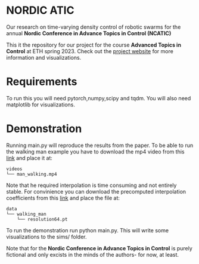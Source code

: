 # NORDIC ATIC
Our research on time-varying density control of robotic swarms for the annual **Nordic Conference in Advance Topics in Control (NCATIC)** 

This it the repository for our project for the course **Advanced Topics in Control** at ETH spring 2023. Check out the [project website](https://larsrpe.github.io/NORDIC_ATIC/) for more information and visualizations.

# Requirements
To run this you will need pytorch,numpy,scipy and tqdm. You will also need matplotlib for visualizations.

# Demonstration
Running main.py will reproduce the results from the paper. To be able to run the walking man example you have to download the mp4 video from this [link](https://drive.google.com/file/d/1ohfWxChmzC5f34ISOxV8MOEoUlAwDv7Q/view?usp=sharing) and place it at:
```
videos
└── man_walking.mp4
```

Note that he required interpolation is time consuming and not entirely stable. For convinience you can download the precomputed interpolation coefficients from this [link](https://drive.google.com/file/d/1MrFCiCpDs8wl264FPGL1QTCa88AL8O0v/view?usp=sharing) and place the file at:
```
data
└── walking_man
    └── resolution64.pt
```
To run the demonstration run python main.py. This will write some visualizations to the sims/ folder.

Note that for the **Nordic Conference in Advance Topics in Control** is purely fictional and only excists in the minds of the authors- for now, at least.
